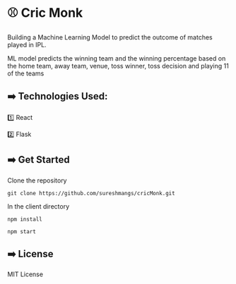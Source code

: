 # :baseball: Cric Monk

Building a Machine Learning Model to predict the outcome of matches played in IPL.

ML model predicts the winning team and the winning percentage based on the home team, away team, venue, toss winner, toss decision and playing 11 of the teams

## :arrow_right: Technologies Used:

:one: React

:two: Flask



## :arrow_right: Get Started

Clone the repository

`git clone https://github.com/sureshmangs/cricMonk.git`


In the client directory

`npm install`

`npm start`




## :arrow_right: License

MIT License
